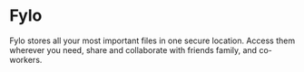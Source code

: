 # Fylo
Fylo stores all your most important files in one secure location. Access them wherever you need, share and collaborate with friends family, and co-workers.

